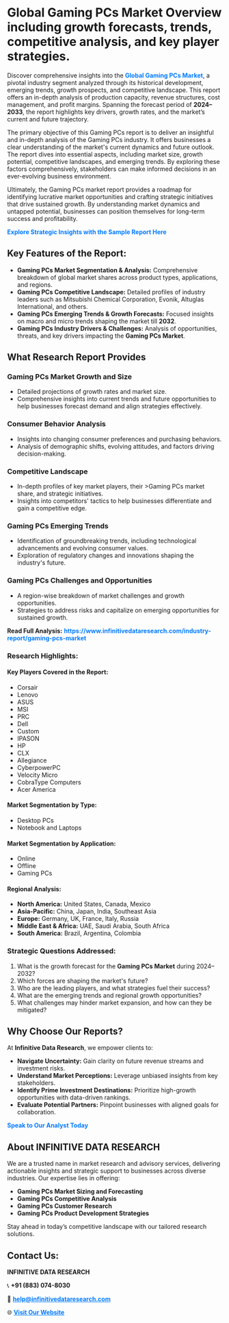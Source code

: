 <h1>Global Gaming PCs Market Overview including growth forecasts, trends, competitive analysis, and key player strategies.</h1>
<p>
Discover comprehensive insights into the 
<a href="https://www.infinitivedataresearch.com/industry-report/gaming-pcs-market" rel="dofollow" style="color: #007BFF; text-decoration: none;"><strong>Global Gaming PCs Market</strong></a>, a pivotal industry segment analyzed through its historical development, emerging trends, growth prospects, and competitive landscape. This report offers an in-depth analysis of production capacity, revenue structures, cost management, and profit margins. Spanning the forecast period of <strong>2024–2033</strong>, the report highlights key drivers, growth rates, and the market’s current and future trajectory.
</p>
<p>
The primary objective of this Gaming PCs report is to deliver an insightful and in-depth analysis of the Gaming PCs industry. It offers businesses a clear understanding of the market's current dynamics and future outlook. The report dives into essential aspects, including market size, growth potential, competitive landscapes, and emerging trends. By exploring these factors comprehensively, stakeholders can make informed decisions in an ever-evolving business environment.
</p>
<p>
Ultimately, the Gaming PCs market report provides a roadmap for identifying lucrative market opportunities and crafting strategic initiatives that drive sustained growth. By understanding market dynamics and untapped potential, businesses can position themselves for long-term success and profitability.
</p>
<p>
<a href="https://www.infinitivedataresearch.com/request-sample/reportId=112282" style="color: #007BFF; text-decoration: none;"><strong>Explore Strategic Insights with the Sample Report Here</strong></a>
</p>

<h2>Key Features of the Report:</h2>
<ul>
<li><strong>Gaming PCs Market Segmentation & Analysis:</strong> Comprehensive breakdown of global market shares across product types, applications, and regions.</li>
<li><strong>Gaming PCs Competitive Landscape:</strong> Detailed profiles of industry leaders such as Mitsubishi Chemical Corporation, Evonik, Altuglas International, and others.</li>
<li><strong>Gaming PCs Emerging Trends & Growth Forecasts:</strong> Focused insights on macro and micro trends shaping the market till <strong>2032</strong>.</li>
<li><strong>Gaming PCs Industry Drivers & Challenges:</strong> Analysis of opportunities, threats, and key drivers impacting the <strong>Gaming PCs Market</strong>.</li>
</ul>

<h2>What Research Report Provides</h2>
<h3>Gaming PCs Market Growth and Size</h3>
<ul>
<li>Detailed projections of growth rates and market size.</li>
<li>Comprehensive insights into current trends and future opportunities to help businesses forecast demand and align strategies effectively.</li>
</ul>

<h3>Consumer Behavior Analysis</h3>
<ul>
<li>Insights into changing consumer preferences and purchasing behaviors.</li>
<li>Analysis of demographic shifts, evolving attitudes, and factors driving decision-making.</li>
</ul>

<h3>Competitive Landscape</h3>
<ul>
<li>In-depth profiles of key market players, their >Gaming PCs market share, and strategic initiatives.</li>
<li>Insights into competitors' tactics to help businesses differentiate and gain a competitive edge.</li>
</ul>

<h3>Gaming PCs Emerging Trends</h3>
<ul>
<li>Identification of groundbreaking trends, including technological advancements and evolving consumer values.</li>
<li>Exploration of regulatory changes and innovations shaping the industry's future.</li>
</ul>

<h3>Gaming PCs Challenges and Opportunities</h3>
<ul>
<li>A region-wise breakdown of market challenges and growth opportunities.</li>
<li>Strategies to address risks and capitalize on emerging opportunities for sustained growth.</li>
</ul>
<p><strong>Read Full Analysis:</strong> <a href="https://www.infinitivedataresearch.com/industry-report/gaming-pcs-market" rel="dofollow" style="color: #007BFF; text-decoration: none;"><strong>https://www.infinitivedataresearch.com/industry-report/gaming-pcs-market</strong></a></p>
<h3>Research Highlights:</h3>
<h4>Key Players Covered in the Report:</h4>
<ul><li>Corsair</li><li>Lenovo</li><li>ASUS</li><li>MSI</li><li>PRC</li><li>Dell</li><li>Custom</li><li>IPASON</li><li>HP</li><li>CLX</li><li>Allegiance</li><li>CyberpowerPC</li><li>Velocity Micro</li><li>CobraType Computers</li><li>Acer America</li></ul>
<h4>Market Segmentation by Type:</h4>
<ul><li>Desktop PCs</li><li>Notebook and Laptops</li></ul>
<h4>Market Segmentation by Application:</h4>
<ul><li>Online</li><li>Offline</li><li>Gaming PCs</li></ul>

<h4>Regional Analysis:</h4>
<ul>
<li><strong>North America:</strong> United States, Canada, Mexico</li>
<li><strong>Asia-Pacific:</strong> China, Japan, India, Southeast Asia</li>
<li><strong>Europe:</strong> Germany, UK, France, Italy, Russia</li>
<li><strong>Middle East & Africa:</strong> UAE, Saudi Arabia, South Africa</li>
<li><strong>South America:</strong> Brazil, Argentina, Colombia</li>
</ul>

<h3>Strategic Questions Addressed:</h3>
<ol>
<li>What is the growth forecast for the <strong>Gaming PCs Market</strong> during 2024–2032?</li>
<li>Which forces are shaping the market's future?</li>
<li>Who are the leading players, and what strategies fuel their success?</li>
<li>What are the emerging trends and regional growth opportunities?</li>
<li>What challenges may hinder market expansion, and how can they be mitigated?</li>
</ol>

<h2>Why Choose Our Reports?</h2>
<p>At <strong>Infinitive Data Research</strong>, we empower clients to:</p>
<ul>
<li><strong>Navigate Uncertainty:</strong> Gain clarity on future revenue streams and investment risks.</li>
<li><strong>Understand Market Perceptions:</strong> Leverage unbiased insights from key stakeholders.</li>
<li><strong>Identify Prime Investment Destinations:</strong> Prioritize high-growth opportunities with data-driven rankings.</li>
<li><strong>Evaluate Potential Partners:</strong> Pinpoint businesses with aligned goals for collaboration.</li>
</ul>
<p><a href="https://www.infinitivedataresearch.com/industry-report/gaming-pcs-market" rel="dofollow" style="color: #007BFF; text-decoration: none;"><strong>Speak to Our Analyst Today</strong></a></p>

<h2>About INFINITIVE DATA RESEARCH</h2>
<p>We are a trusted name in market research and advisory services, delivering actionable insights and strategic support to businesses across diverse industries. Our expertise lies in offering:</p>
<ul>
<li><strong>Gaming PCs Market Sizing and Forecasting</strong></li>
<li><strong>Gaming PCs Competitive Analysis</strong></li>
<li><strong>Gaming PCs Customer Research</strong></li>
<li><strong>Gaming PCs Product Development Strategies</strong></li>
</ul>
<p>Stay ahead in today’s competitive landscape with our tailored research solutions.</p>

<h2>Contact Us:</h2>
<p><strong>INFINITIVE DATA RESEARCH</strong></p>
<p>📞 <strong>+91 (883) 074-8030</strong></p>
<p>📧 <strong><a href="mailto:help@infinitivedataresearch.com" style="color: #007BFF;">help@infinitivedataresearch.com</a></strong></p>
<p>🌐 <strong><a href="https://www.infinitivedataresearch.com" rel="dofollow" style="color: #007BFF;">Visit Our Website</a></strong></p>